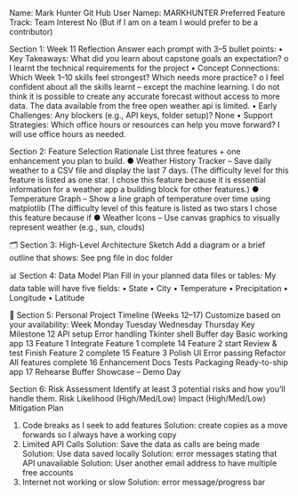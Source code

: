 

Name:	Mark Hunter
Git Hub User Namep:	MARKHUNTER
Preferred Feature Track: 
Team Interest	No (But if I am on a team I would prefer to be a contributor)

Section 1: Week 11 Reflection
Answer each prompt with 3–5 bullet points:
•	Key Takeaways: What did you learn about capstone goals an expectation?
o	I learnt the technical requirements for the project
•	Concept Connections: Which Week 1–10 skills feel strongest? Which needs more practice?
o	I feel confident about all the skills learnt – except the machine learning. I do not think it is possible to create any accurate forecast without access to more data. The data available from the free open weather api is limited.
•	Early Challenges: Any blockers (e.g., API keys, folder setup)? None
•	Support Strategies: Which office hours or resources can help you move forward? I will use office hours as needed.

Section 2: Feature Selection Rationale
List three features + one enhancement you plan to build.
●	Weather History Tracker – Save daily weather to a CSV file and display the last 7 days. (The difficulty level for this feature is listed as one star. I chose this feature because it is essential information for a weather app a building block for other features.)
●	Temperature Graph – Show a line graph of temperature over time using matplotlib (The difficulty level of this feature is listed as two stars I chose this feature because if 
●	Weather Icons – Use canvas graphics to visually represent weather (e.g., sun, clouds)


🗂️ Section 3: High-Level Architecture Sketch
Add a diagram or a brief outline that shows:
See png file in doc folder 

📊 Section 4: Data Model Plan
Fill in your planned data files or tables:
My data table will have five fields:
•	State 
•	City
•	Temperature
•	Precipitation
•	Longitude
•	Latitude


📆 Section 5: Personal Project Timeline (Weeks 12–17)
Customize based on your availability:
Week	Monday	      Tuesday	    Wednesday	      Thursday	      Key Milestone
12	API setup	  Error handling	Tkinter shell	Buffer day	   Basic working app
13	Feature 1			               Integrate	               Feature 1 complete
14	Feature 2     start		          Review & test	Finish	   Feature 2 complete
15	Feature 3	Polish UI	Error passing	Refactor	All features complete
16	Enhancement	Docs	Tests	Packaging	Ready-to-ship app
17	Rehearse	Buffer	Showcase	–	Demo Day


 Section 6: Risk Assessment
Identify at least 3 potential risks and how you’ll handle them.
Risk	Likelihood (High/Med/Low)	Impact (High/Med/Low)	Mitigation Plan

1. Code breaks as I seek to add features
    Solution: create copies as a move forwards so I always have a working copy
2. Limited API Calls
    Solution: Save the data as calls are being made
    Solution: Use data saved locally
    Solution: error messages stating that API unavailable
    Solution: User another email address to have multiple free accounts
3. Internet not working or slow
    Solution: error message/progress bar


